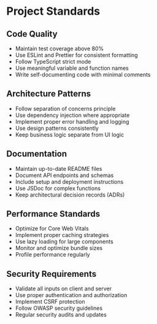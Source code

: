 # Project Standards

## Code Quality
- Maintain test coverage above 80%
- Use ESLint and Prettier for consistent formatting
- Follow TypeScript strict mode
- Use meaningful variable and function names
- Write self-documenting code with minimal comments

## Architecture Patterns
- Follow separation of concerns principle
- Use dependency injection where appropriate
- Implement proper error handling and logging
- Use design patterns consistently
- Keep business logic separate from UI logic

## Documentation
- Maintain up-to-date README files
- Document API endpoints and schemas
- Include setup and deployment instructions
- Use JSDoc for complex functions
- Keep architectural decision records (ADRs)

## Performance Standards
- Optimize for Core Web Vitals
- Implement proper caching strategies
- Use lazy loading for large components
- Monitor and optimize bundle sizes
- Profile performance regularly

## Security Requirements
- Validate all inputs on client and server
- Use proper authentication and authorization
- Implement CSRF protection
- Follow OWASP security guidelines
- Regular security audits and updates